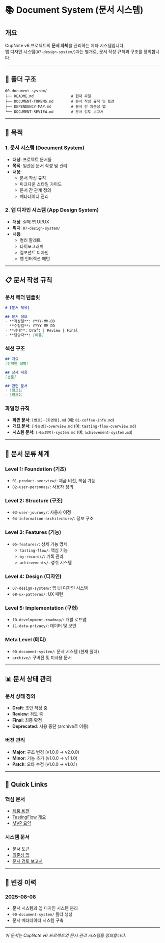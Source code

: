 # 📚 Document System (문서 시스템)

## 개요
CupNote v6 프로젝트의 **문서 자체**를 관리하는 메타 시스템입니다.  
앱 디자인 시스템(`07-design-system/`)과는 별개로, 문서 작성 규칙과 구조를 정의합니다.

---

## 📁 폴더 구조

```
00-document-system/
├── README.md                 # 현재 파일
├── DOCUMENT-TOKENS.md        # 문서 작성 규칙 및 토큰
├── DEPENDENCY-MAP.md         # 문서 간 의존성 맵
└── DOCUMENT-REVIEW.md        # 문서 검토 보고서
```

---

## 🎯 목적

### 1. 문서 시스템 (Document System)
- **대상**: 프로젝트 문서들
- **목적**: 일관된 문서 작성 및 관리
- **내용**: 
  - 문서 작성 규칙
  - 마크다운 스타일 가이드
  - 문서 간 관계 정의
  - 메타데이터 관리

### 2. 앱 디자인 시스템 (App Design System) 
- **대상**: 실제 앱 UI/UX
- **위치**: `07-design-system/`
- **내용**:
  - 컬러 팔레트
  - 타이포그래피
  - 컴포넌트 디자인
  - 앱 인터랙션 패턴

---

## 📋 문서 작성 규칙

### 문서 헤더 템플릿
```markdown
# [문서 제목]

## 문서 정보
- **작성일**: YYYY-MM-DD
- **수정일**: YYYY-MM-DD
- **상태**: Draft | Review | Final
- **담당자**: [이름]
```

### 섹션 구조
```markdown
## 개요
[간략한 설명]

## 상세 내용
[본문]

## 관련 문서
- [링크1]
- [링크2]
```

### 파일명 규칙
- **화면 문서**: `[번호]-[화면명].md` (예: `01-coffee-info.md`)
- **개요 문서**: `[기능명]-overview.md` (예: `tasting-flow-overview.md`)
- **시스템 문서**: `[시스템명]-system.md` (예: `achievement-system.md`)

---

## 🔗 문서 분류 체계

### Level 1: Foundation (기초)
- `01-product-overview/`: 제품 비전, 핵심 기능
- `02-user-personas/`: 사용자 정의

### Level 2: Structure (구조)
- `03-user-journey/`: 사용자 여정
- `04-information-architecture/`: 정보 구조

### Level 3: Features (기능)
- `05-features/`: 상세 기능 명세
  - `tasting-flow/`: 핵심 기능
  - `my-records/`: 기록 관리
  - `achievements/`: 성취 시스템

### Level 4: Design (디자인)
- `07-design-system/`: 앱 UI 디자인 시스템
- `08-ux-patterns/`: UX 패턴

### Level 5: Implementation (구현)
- `10-development-roadmap/`: 개발 로드맵
- `11-data-privacy/`: 데이터 및 보안

### Meta Level (메타)
- `00-document-system/`: 문서 시스템 (현재 폴더)
- `archive/`: 구버전 및 미사용 문서

---

## 📊 문서 상태 관리

### 문서 상태 정의
- **Draft**: 초안 작성 중
- **Review**: 검토 중
- **Final**: 최종 확정
- **Deprecated**: 사용 중단 (archive로 이동)

### 버전 관리
- **Major**: 구조 변경 (v1.0.0 → v2.0.0)
- **Minor**: 기능 추가 (v1.0.0 → v1.1.0)
- **Patch**: 오타 수정 (v1.0.0 → v1.0.1)

---

## 🚀 Quick Links

### 핵심 문서
- [제품 비전](../01-product-overview/product-vision.md)
- [TastingFlow 개요](../05-features/tasting-flow/tasting-flow-overview.md)
- [MVP 요약](../MVP-SUMMARY.md)

### 시스템 문서
- [문서 토큰](./DOCUMENT-TOKENS.md)
- [의존성 맵](./DEPENDENCY-MAP.md)
- [문서 검토 보고서](./DOCUMENT-REVIEW.md)

---

## 📝 변경 이력

### 2025-08-08
- 문서 시스템과 앱 디자인 시스템 분리
- `00-document-system/` 폴더 생성
- 문서 메타데이터 시스템 구축

---

*이 문서는 CupNote v6 프로젝트의 문서 관리 시스템을 정의합니다.*